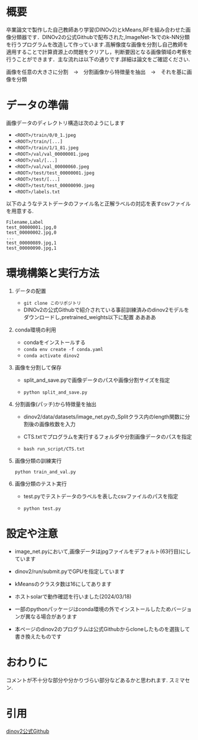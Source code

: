 # 概要

卒業論文で製作した自己教師あり学習(DINOv2)とkMeans,RFを組み合わせた画像分類器です．DINOv2の公式Githubで配布された,ImageNet-1kでのk-NN分類を行うプログラムを改造して作っています.高解像度な画像を分割し自己教師を適用することで計算資源上の問題をクリアし，判断要因となる画像領域の考察を行うことができます．主な流れは以下の通りです.詳細は論文をご確認ください.

画像を任意の大きさに分割　→　分割画像から特徴量を抽出　→　それを基に画像を分類

# データの準備

画像データのディレクトリ構造は次のようにします

- `<ROOT>/train/0/0_1.jpeg`
- `<ROOT>/train/[...]`
- `<ROOT>/train/1/1_81.jpeg`
- `<ROOT>/val/val_00000001.jpeg`
- `<ROOT>/val/[...]`
- `<ROOT>/val/val_00000060.jpeg`
- `<ROOT>/test/test_00000001.jpeg`
- `<ROOT>/test/[...]`
- `<ROOT>/test/test_00000090.jpeg`
- `<ROOT>/labels.txt`

以下のようなテストデータのファイル名と正解ラベルの対応を表すcsvファイルを用意する.

```
Filename,Label
test_00000001.jpg,0
test_00000002.jpg,0
...
test_00000089.jpg,1
test_00000090.jpg,1
```

# 環境構築と実行方法

1. データの配置
    - `git clone このリポジトリ`
    - DINOv2の公式Githubで紹介されている事前訓練済みのdinov2モデルをダウンロードし,pretrained_weights以下に配置
ああああ

2. conda環境の利用
    - condaをインストールする
    - `conda env create -f conda.yaml`
    - `conda activate dinov2`

3. 画像を分割して保存

    - split_and_save.pyで画像データのパスや画像分割サイズを指定
    
    - `python split_and_save.py`

4. 分割画像(パッチ)から特徴量を抽出

    - dinov2/data/datasets/image_net.pyの_Splitクラス内のlength関数に分割後の画像枚数を入力
      
    - CTS.txtでプログラムを実行するフォルダや分割画像データのパスを指定

    - `bash run_script/CTS.txt `


6. 画像分類の訓練実行
    
    `python train_and_val.py`

8. 画像分類のテスト実行

    - test.pyでテストデータのラベルを表したcsvファイルのパスを指定

    - `python test.py`

# 設定や注意

- image_net.pyにおいて,画像データはjpgファイルをデフォルト(63行目)にしています

- dinov2/run/submit.pyでGPUを指定しています

- kMeansのクラスタ数は16にしてあります

- ホストsolarで動作確認を行いました(2024/03/18)

- 一部のpythonパッケージはconda環境の外でインストールしたためバージョンが異なる場合があります

- 本ページのdinov2のプログラムは公式Githubからcloneしたものを選抜して書き換えたものです

# おわりに

コメントが不十分な部分や分かりづらい部分などあるかと思われます. スミマセン.

# 引用

[dinov2公式Github](https://github.com/facebookresearch/dinov2)


